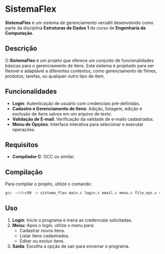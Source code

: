 # SistemaFlex

**SistemaFlex** é um sistema de gerenciamento versátil desenvolvido como parte da disciplina **Estruturas de Dados 1** do curso de **Engenharia da Computação**.

## Descrição

O **SistemaFlex** é um projeto que oferece um conjunto de funcionalidades básicas para o gerenciamento de itens. Este sistema é projetado para ser flexível e adaptável a diferentes contextos, como gerenciamento de filmes, produtos, tarefas, ou qualquer outro tipo de item.

## Funcionalidades

- **Login**: Autenticação de usuário com credenciais pré-definidas.
- **Cadastro e Gerenciamento de Itens**: Adição, listagem, edição e exclusão de itens salvos em um arquivo de texto.
- **Validação de E-mail**: Verificação da validade de e-mails cadastrados.
- **Menu de Opções**: Interface interativa para selecionar e executar operações.

## Requisitos

- **Compilador C**: GCC ou similar.

## Compilação

Para compilar o projeto, utilize o comando:

```bash
gcc -std=c99 -o sistema_flex main.c login.c email.c menu.c file_ops.c search.c sort.c
```

## Uso

1. **Login**: Inicie o programa e insira as credenciais solicitadas.
2. **Menu**: Após o login, utilize o menu para:
   - Cadastrar novos itens.
   - Listar itens cadastrados.
   - Editar ou excluir itens.
3. **Saída**: Escolha a opção de sair para encerrar o programa.
